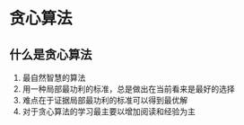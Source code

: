 # 贪心算法

## 什么是贪心算法

1. 最自然智慧的算法
2. 用一种局部最功利的标准，总是做出在当前看来是最好的选择
3. 难点在于证据局部最功利的标准可以得到最优解
4. 对于贪心算法的学习最主要以增加阅读和经验为主

